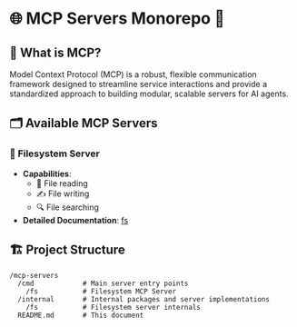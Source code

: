 # 🌐 MCP Servers Monorepo 🚀

## 📡 What is MCP?

Model Context Protocol (MCP) is a robust, flexible communication framework designed to streamline service interactions and provide a standardized approach to building modular, scalable servers for AI agents.

## 🗂️ Available MCP Servers

### 📂 Filesystem Server

- **Capabilities**:
  - 📖 File reading
  - ✍️ File writing
  - 🔍 File searching
- **Detailed Documentation**: [fs](cmd/fs/README.md)

## 🏗️ Project Structure

```
/mcp-servers
  /cmd            # Main server entry points
    /fs           # Filesystem MCP Server
  /internal       # Internal packages and server implementations
    /fs           # Filesystem server internals
  README.md       # This document
```
